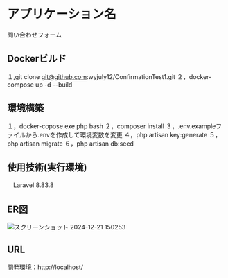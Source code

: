 # アプリケーション名
問い合わせフォーム

## Dockerビルド
１,git clone git@github.com:wyjuly12/ConfirmationTest1.git
２，docker-compose up -d --build

## 環境構築
１，docker-copose exe php bash
２，composer install
３，.env.exampleファイルから.envを作成して環境変数を変更
４，php artisan key:generate
５，php artisan migrate
６，php artisan db:seed

## 使用技術(実行環境)
　Laravel 8.83.8

## ER図
![スクリーンショット 2024-12-21 150253](https://github.com/user-attachments/assets/d9a6efef-64e8-4289-bd24-7921874622f2)



## URL
開発環境：http://localhost/
